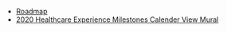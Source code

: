 - [Roadmap](https://github.com/department-of-veterans-affairs/va.gov-team/blob/master/products/health-care/questionnaire/release-plan/roadmap.md)
- [2020 Healthcare Experience Milestones Calender View Mural](https://app.mural.co/invitation/mural/vsa8243/1592937290316?sender=abuckley3102&key=9557c1b0-1c91-472f-94bb-55683b7d7d36)
